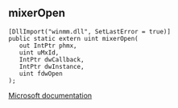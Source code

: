 ## mixerOpen

```
[DllImport("winmm.dll", SetLastError = true)]
public static extern uint mixerOpen(
   out IntPtr phmx,
   uint uMxId,
   IntPtr dwCallback,
   IntPtr dwInstance,
   uint fdwOpen
);
```

[Microsoft documentation](link_to_documentation)
